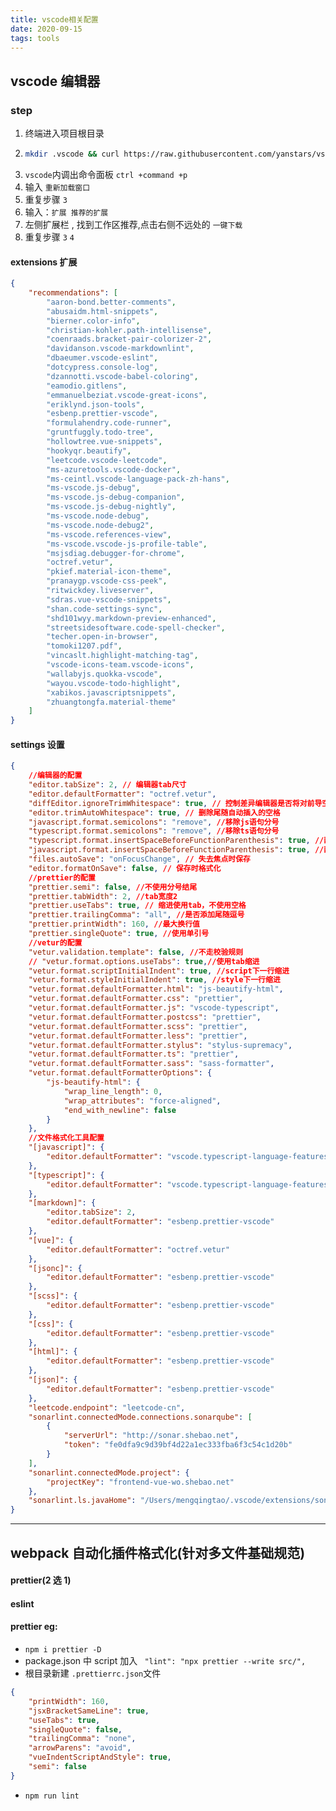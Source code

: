 ```yaml
---
title: vscode相关配置
date: 2020-09-15
tags: tools
---
```


## vscode 编辑器

### step

1. 终端进入项目根目录
2. ```bash
   mkdir .vscode && curl https://raw.githubusercontent.com/yanstars/vscode-setting/master/.vscode/global_settings.json --output .vscode/settings.json && curl https://raw.githubusercontent.com/yanstars/vscode-setting/master/.vscode/extensions.json --output .vscode/extensions.json
   ```
3. `vscode`内调出命令面板 `ctrl +command +p`
4. 输入 `重新加载窗口`
5. 重复步骤 `3`
6. 输入：`扩展 推荐的扩展`
7. 左侧扩展栏 , 找到工作区推荐,点击右侧不远处的 `一键下载`
8. 重复步骤 `3` `4`

#### extensions 扩展

```json
{
	"recommendations": [
		"aaron-bond.better-comments",
		"abusaidm.html-snippets",
		"bierner.color-info",
		"christian-kohler.path-intellisense",
		"coenraads.bracket-pair-colorizer-2",
		"davidanson.vscode-markdownlint",
		"dbaeumer.vscode-eslint",
		"dotcypress.console-log",
		"dzannotti.vscode-babel-coloring",
		"eamodio.gitlens",
		"emmanuelbeziat.vscode-great-icons",
		"eriklynd.json-tools",
		"esbenp.prettier-vscode",
		"formulahendry.code-runner",
		"gruntfuggly.todo-tree",
		"hollowtree.vue-snippets",
		"hookyqr.beautify",
		"leetcode.vscode-leetcode",
		"ms-azuretools.vscode-docker",
		"ms-ceintl.vscode-language-pack-zh-hans",
		"ms-vscode.js-debug",
		"ms-vscode.js-debug-companion",
		"ms-vscode.js-debug-nightly",
		"ms-vscode.node-debug",
		"ms-vscode.node-debug2",
		"ms-vscode.references-view",
		"ms-vscode.vscode-js-profile-table",
		"msjsdiag.debugger-for-chrome",
		"octref.vetur",
		"pkief.material-icon-theme",
		"pranaygp.vscode-css-peek",
		"ritwickdey.liveserver",
		"sdras.vue-vscode-snippets",
		"shan.code-settings-sync",
		"shd101wyy.markdown-preview-enhanced",
		"streetsidesoftware.code-spell-checker",
		"techer.open-in-browser",
		"tomoki1207.pdf",
		"vincaslt.highlight-matching-tag",
		"vscode-icons-team.vscode-icons",
		"wallabyjs.quokka-vscode",
		"wayou.vscode-todo-highlight",
		"xabikos.javascriptsnippets",
		"zhuangtongfa.material-theme"
	]
}
```

#### settings 设置

```json
{
	//编辑器的配置
	"editor.tabSize": 2, // 编辑器tab尺寸
	"editor.defaultFormatter": "octref.vetur",
	"diffEditor.ignoreTrimWhitespace": true, // 控制差异编辑器是否将对前导空格或尾随空格的更改显示为差异
	"editor.trimAutoWhitespace": true, // 删除尾随自动插入的空格
	"javascript.format.semicolons": "remove", //移除js语句分号
	"typescript.format.semicolons": "remove", //移除ts语句分号
	"typescript.format.insertSpaceBeforeFunctionParenthesis": true, //函数括号加空格
	"javascript.format.insertSpaceBeforeFunctionParenthesis": true, //函数括号加空格
	"files.autoSave": "onFocusChange", // 失去焦点时保存
	"editor.formatOnSave": false, // 保存时格式化
	//prettier的配置
	"prettier.semi": false, //不使用分号结尾
	"prettier.tabWidth": 2, //tab宽度2
	"prettier.useTabs": true, // 缩进使用tab，不使用空格
	"prettier.trailingComma": "all", //是否添加尾随逗号
	"prettier.printWidth": 160, //最大换行值
	"prettier.singleQuote": true, //使用单引号
	//vetur的配置
	"vetur.validation.template": false, //不走校验规则
	// "vetur.format.options.useTabs": true,//使用tab缩进
	"vetur.format.scriptInitialIndent": true, //script下一行缩进
	"vetur.format.styleInitialIndent": true, //style下一行缩进
	"vetur.format.defaultFormatter.html": "js-beautify-html",
	"vetur.format.defaultFormatter.css": "prettier",
	"vetur.format.defaultFormatter.js": "vscode-typescript",
	"vetur.format.defaultFormatter.postcss": "prettier",
	"vetur.format.defaultFormatter.scss": "prettier",
	"vetur.format.defaultFormatter.less": "prettier",
	"vetur.format.defaultFormatter.stylus": "stylus-supremacy",
	"vetur.format.defaultFormatter.ts": "prettier",
	"vetur.format.defaultFormatter.sass": "sass-formatter",
	"vetur.format.defaultFormatterOptions": {
		"js-beautify-html": {
			"wrap_line_length": 0,
			"wrap_attributes": "force-aligned",
			"end_with_newline": false
		}
	},
	//文件格式化工具配置
	"[javascript]": {
		"editor.defaultFormatter": "vscode.typescript-language-features"
	},
	"[typescript]": {
		"editor.defaultFormatter": "vscode.typescript-language-features"
	},
	"[markdown]": {
		"editor.tabSize": 2,
		"editor.defaultFormatter": "esbenp.prettier-vscode"
	},
	"[vue]": {
		"editor.defaultFormatter": "octref.vetur"
	},
	"[jsonc]": {
		"editor.defaultFormatter": "esbenp.prettier-vscode"
	},
	"[scss]": {
		"editor.defaultFormatter": "esbenp.prettier-vscode"
	},
	"[css]": {
		"editor.defaultFormatter": "esbenp.prettier-vscode"
	},
	"[html]": {
		"editor.defaultFormatter": "esbenp.prettier-vscode"
	},
	"[json]": {
		"editor.defaultFormatter": "esbenp.prettier-vscode"
	},
	"leetcode.endpoint": "leetcode-cn",
	"sonarlint.connectedMode.connections.sonarqube": [
		{
			"serverUrl": "http://sonar.shebao.net",
			"token": "fe0dfa9c9d39bf4d22a1ec333fba6f3c54c1d20b"
		}
	],
	"sonarlint.connectedMode.project": {
		"projectKey": "frontend-vue-wo.shebao.net"
	},
	"sonarlint.ls.javaHome": "/Users/mengqingtao/.vscode/extensions/sonarsource.sonarlint_managed-jre/jre/jdk-11.0.8+10-jre/Contents/Home"
}
```

---

## webpack 自动化插件格式化(针对多文件基础规范)

#### prettier(2 选 1)

#### eslint

#### prettier eg:

- `npm i prettier -D `
- package.json 中 script 加入
  ` "lint": "npx prettier --write src/",`
- 根目录新建 `.prettierrc.json`文件

```json
{
	"printWidth": 160,
	"jsxBracketSameLine": true,
	"useTabs": true,
	"singleQuote": false,
	"trailingComma": "none",
	"arrowParens": "avoid",
	"vueIndentScriptAndStyle": true,
	"semi": false
}
```

- `npm run lint`

